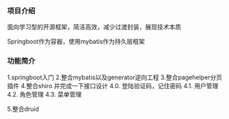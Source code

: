 ###  **项目介绍** 


面向学习型的开源框架，简洁高效，减少过渡封装，展现技术本质

Springboot作为容器，使用mybatis作为持久层框架



###  **功能简介** 

1.springboot入门
2.整合mybatis以及generator逆向工程
3.整合pagehelper分页插件
4.整合shiro 并完成一下接口设计
	4.0. 登陆验证码，记住密码
	4.1. 用户管理
	4.2. 角色管理
	4.3. 菜单管理

5.整合druid